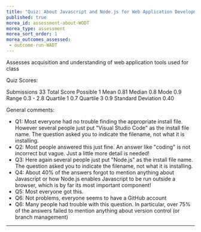 ```yaml
---
title: "Quiz: About Javascript and Node.js for Web Application Development"
published: true
morea_id: assessment-about-WODT
morea_type: assessment
morea_sort_order: 1
morea_outcomes_assessed:
 - outcome-run-WADT
---
```


   
  Assesses acquisition and understanding of web application tools used for class


Quiz Scores:

Submissions	33
Total Score Possible	1
Mean	0.81
Median	0.8
Mode	0.9
Range	0.3 - 2.8
Quartile 1	0.7
Quartile 3	0.9
Standard Deviation	0.40

General comments:

- Q1: Most everyone had no trouble finding the appropriate install file. However several people just put "Visual Studio Code" as the install file name. The question asked you to indicate the filename, not what it is installing.
- Q2: Most people answered this just fine. An answer like "coding" is not incorrect but vague. Just a little more detail is needed!
- Q3: Here again several people just put "Node.js" as the install file name. The question asked you to indicate the filename, not what it is installing.
- Q4: About 40% of the answers forgot to mention anything about Javascript or how Node.js enables Javascript to be run outside a browser, which is by far its most important component! 
- Q5: Most everyone got this.
- Q6: Not problems, everyone seems to have a GitHub account
- Q6: Many people had trouble with this question. In particular, over 75% of the answers failed to mention anything about version control (or branch management)

---